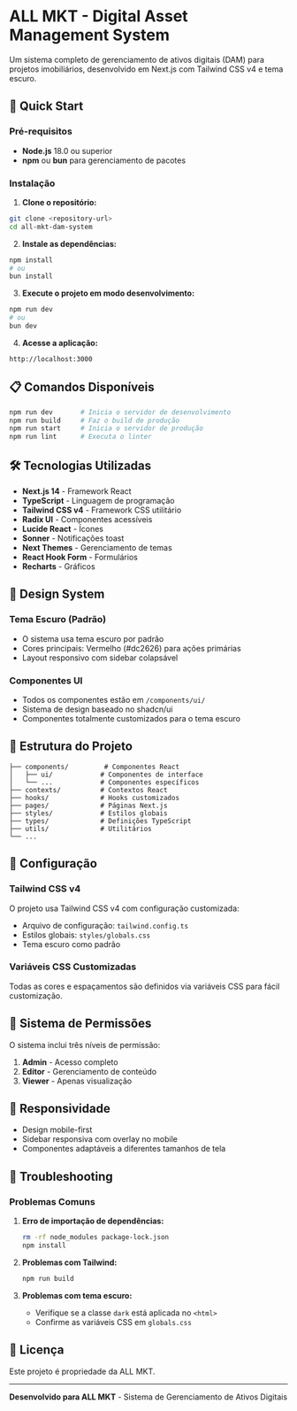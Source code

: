 # ALL MKT - Digital Asset Management System

Um sistema completo de gerenciamento de ativos digitais (DAM) para projetos imobiliários, desenvolvido em Next.js com Tailwind CSS v4 e tema escuro.

## 🚀 Quick Start

### Pré-requisitos

- **Node.js** 18.0 ou superior
- **npm** ou **bun** para gerenciamento de pacotes

### Instalação

1. **Clone o repositório:**
```bash
git clone <repository-url>
cd all-mkt-dam-system
```

2. **Instale as dependências:**
```bash
npm install
# ou
bun install
```

3. **Execute o projeto em modo desenvolvimento:**
```bash
npm run dev
# ou
bun dev
```

4. **Acesse a aplicação:**
```
http://localhost:3000
```

## 📋 Comandos Disponíveis

```bash
npm run dev       # Inicia o servidor de desenvolvimento
npm run build     # Faz o build de produção
npm run start     # Inicia o servidor de produção
npm run lint      # Executa o linter
```

## 🛠️ Tecnologias Utilizadas

- **Next.js 14** - Framework React
- **TypeScript** - Linguagem de programação
- **Tailwind CSS v4** - Framework CSS utilitário
- **Radix UI** - Componentes acessíveis
- **Lucide React** - Ícones
- **Sonner** - Notificações toast
- **Next Themes** - Gerenciamento de temas
- **React Hook Form** - Formulários
- **Recharts** - Gráficos

## 🎨 Design System

### Tema Escuro (Padrão)
- O sistema usa tema escuro por padrão
- Cores principais: Vermelho (#dc2626) para ações primárias
- Layout responsivo com sidebar colapsável

### Componentes UI
- Todos os componentes estão em `/components/ui/`
- Sistema de design baseado no shadcn/ui
- Componentes totalmente customizados para o tema escuro

## 📁 Estrutura do Projeto

```
├── components/         # Componentes React
│   ├── ui/            # Componentes de interface
│   └── ...            # Componentes específicos
├── contexts/          # Contextos React
├── hooks/             # Hooks customizados
├── pages/             # Páginas Next.js
├── styles/            # Estilos globais
├── types/             # Definições TypeScript
├── utils/             # Utilitários
└── ...
```

## 🔧 Configuração

### Tailwind CSS v4
O projeto usa Tailwind CSS v4 com configuração customizada:
- Arquivo de configuração: `tailwind.config.ts`
- Estilos globais: `styles/globals.css`
- Tema escuro como padrão

### Variáveis CSS Customizadas
Todas as cores e espaçamentos são definidos via variáveis CSS para fácil customização.

## 🔐 Sistema de Permissões

O sistema inclui três níveis de permissão:

1. **Admin** - Acesso completo
2. **Editor** - Gerenciamento de conteúdo
3. **Viewer** - Apenas visualização

## 📱 Responsividade

- Design mobile-first
- Sidebar responsiva com overlay no mobile
- Componentes adaptáveis a diferentes tamanhos de tela

## 🐛 Troubleshooting

### Problemas Comuns

1. **Erro de importação de dependências:**
   ```bash
   rm -rf node_modules package-lock.json
   npm install
   ```

2. **Problemas com Tailwind:**
   ```bash
   npm run build
   ```

3. **Problemas com tema escuro:**
   - Verifique se a classe `dark` está aplicada no `<html>`
   - Confirme as variáveis CSS em `globals.css`

## 📄 Licença

Este projeto é propriedade da ALL MKT.

---

**Desenvolvido para ALL MKT** - Sistema de Gerenciamento de Ativos Digitais
